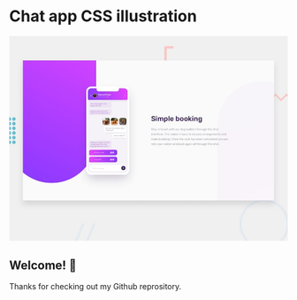 # Chat app CSS illustration

![Design preview for the Chat app CSS illustration coding challenge](./design/desktop-preview.jpg)

## Welcome! 👋

Thanks for checking out my Github reprository.

